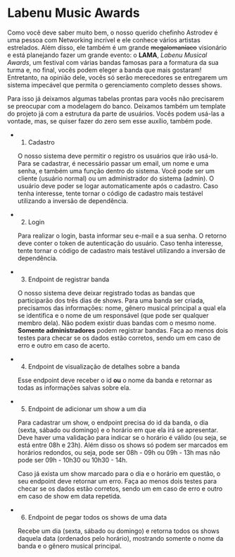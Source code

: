 # Labenu Music Awards
Como você deve saber muito bem, o nosso querido chefinho Astrodev é uma pessoa com Networking incrível e ele conhece vários artistas estrelados. Além disso, ele também é um grande ~~megalomaníaco~~ visionário e está planejando fazer um grande evento: o **LAMA**, *Labenu Musical Awards*, um festival  com várias bandas famosas para a formatura da sua turma e, no final, vocês podem eleger a banda que mais gostaram! Entretanto, na opinião dele, vocês só serão merecedores se entregarem um sistema impecável que permita o gerenciamento completo desses shows.

Para isso já deixamos algumas tabelas prontas para vocês não precisarem se preocupar com a modelagem do banco. Deixamos também um template do projeto já com a estrutura da parte de usuários. Vocês podem usá-las a vontade, mas, se quiser fazer do zero sem esse auxílio, também pode.

- 1. Cadastro

    O nosso sistema deve permitir o registro os usuários que irão usá-lo. Para se cadastrar, é necessário passar um email, um nome e uma senha, e também uma função dentro do sistema. Você pode ser um cliente (usuário normal) ou um administrador do sistema (admin). O usuário deve poder se logar automaticamente após o cadastro. Caso tenha interesse, tente tornar o código de cadastro mais testável utilizando a inversão de dependência.

- 2. Login

    Para realizar o login, basta informar seu e-mail e a sua senha. O retorno deve conter o token de autenticação do usuário. Caso tenha interesse, tente tornar o código de cadastro mais testável utilizando a inversão de dependência.

- 3. Endpoint de registrar banda

    O nosso sistema deve deixar registrado todas as bandas que participarão dos três dias de shows. Para uma banda ser criada, precisamos das informações: nome, gênero musical principal a qual ela se identifica e o nome de um responsável (que pode ser qualquer membro dela). Não podem existir duas bandas com o mesmo nome. **Somente administradores** podem registrar bandas. Faça ao menos dois testes para checar se os dados estão corretos, sendo um em caso de erro e outro em caso de acerto.

- 4. Endpoint de visualização de detalhes sobre a banda

    Esse endpoint deve receber o id **ou** o nome da banda e retornar as todas as informações salvas sobre ela.

- 5. Endpoint de adicionar um show a um dia

    Para cadastrar um show, o endpoint precisa do id da banda, o dia (sexta, sábado ou domingo) e o horário em que ela irá se apresentar. Deve haver uma validação para indicar se o horário é válido (ou seja, se está entre 08h e 23h). Além disso os shows só podem ser marcados em horários redondos, ou seja, pode ser 08h - 09h ou 09h - 13h mas não pode ser 09h - 10h30 ou 10h30 - 14h.

    Caso já exista um show marcado para o dia e o horário em questão, o seu endpoint deve retornar um erro. Faça ao menos dois testes para checar se os dados estão corretos, sendo um em caso de erro e outro em caso de show em data repetida.

- 6. Endpoint de pegar todos os shows de uma data

    Recebe um dia (sexta, sábado ou domingo) e retorna todos os shows daquela data (ordenados pelo horário), mostrando somente o nome da banda e o gênero musical principal.
